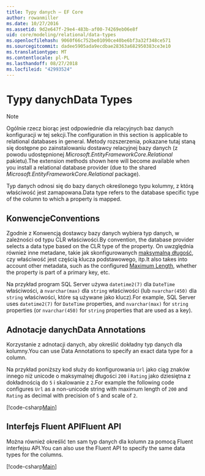 ```yaml
---
title: Typy danych — EF Core
author: rowanmiller
ms.date: 10/27/2016
ms.assetid: 9d2e647f-29e4-483b-af00-74269eb06e8f
uid: core/modeling/relational/data-types
ms.openlocfilehash: 9060f66c752be01090ce40be6bf3a32f348ce571
ms.sourcegitcommit: dadee5905ada9ecdbae28363a682950383ce3e10
ms.translationtype: MT
ms.contentlocale: pl-PL
ms.lasthandoff: 08/27/2018
ms.locfileid: "42993524"
---
```

# <a name="data-types"></a><span data-ttu-id="11a62-102">Typy danych</span><span class="sxs-lookup"><span data-stu-id="11a62-102">Data Types</span></span>

> [!NOTE]  
> <span data-ttu-id="11a62-103">Ogólnie rzecz biorąc jest odpowiednie dla relacyjnych baz danych konfiguracji w tej sekcji.</span><span class="sxs-lookup"><span data-stu-id="11a62-103">The configuration in this section is applicable to relational databases in general.</span></span> <span data-ttu-id="11a62-104">Metody rozszerzenia, pokazane tutaj staną się dostępne po zainstalowaniu dostawcy relacyjnej bazy danych (z powodu udostępnionej *Microsoft.EntityFrameworkCore.Relational* pakietu).</span><span class="sxs-lookup"><span data-stu-id="11a62-104">The extension methods shown here will become available when you install a relational database provider (due to the shared *Microsoft.EntityFrameworkCore.Relational* package).</span></span>

<span data-ttu-id="11a62-105">Typ danych odnosi się do bazy danych określonego typu kolumny, z którą właściwość jest zamapowana.</span><span class="sxs-lookup"><span data-stu-id="11a62-105">Data type refers to the database specific type of the column to which a property is mapped.</span></span>

## <a name="conventions"></a><span data-ttu-id="11a62-106">Konwencje</span><span class="sxs-lookup"><span data-stu-id="11a62-106">Conventions</span></span>

<span data-ttu-id="11a62-107">Zgodnie z Konwencją dostawcy bazy danych wybiera typ danych, w zależności od typu CLR właściwości.</span><span class="sxs-lookup"><span data-stu-id="11a62-107">By convention, the database provider selects a data type based on the CLR type of the property.</span></span> <span data-ttu-id="11a62-108">On uwzględnia również inne metadane, takie jak skonfigurowanych [maksymalną długość](../max-length.md), czy właściwość jest częścią klucza podstawowego, itp.</span><span class="sxs-lookup"><span data-stu-id="11a62-108">It also takes into account other metadata, such as the configured [Maximum Length](../max-length.md), whether the property is part of a primary key, etc.</span></span>

<span data-ttu-id="11a62-109">Na przykład program SQL Server używa `datetime2(7)` dla `DateTime` właściwości, a `nvarchar(max)` dla `string` właściwości (lub `nvarchar(450)` dla `string` właściwości, które są używane jako klucz).</span><span class="sxs-lookup"><span data-stu-id="11a62-109">For example, SQL Server uses `datetime2(7)` for `DateTime` properties, and `nvarchar(max)` for `string` properties (or `nvarchar(450)` for `string` properties that are used as a key).</span></span>

## <a name="data-annotations"></a><span data-ttu-id="11a62-110">Adnotacje danych</span><span class="sxs-lookup"><span data-stu-id="11a62-110">Data Annotations</span></span>

<span data-ttu-id="11a62-111">Korzystanie z adnotacji danych, aby określić dokładny typ danych dla kolumny.</span><span class="sxs-lookup"><span data-stu-id="11a62-111">You can use Data Annotations to specify an exact data type for a column.</span></span>

<span data-ttu-id="11a62-112">Na przykład poniższy kod służy do konfigurowania `Url` jako ciąg znaków innego niż unicode o maksymalnej długości `200` i `Rating` jako dziesiętna z dokładnością do `5` i skalowanie z `2`.</span><span class="sxs-lookup"><span data-stu-id="11a62-112">For example the following code configures `Url` as a non-unicode string with maximum length of `200` and `Rating` as decimal with precision of `5` and scale of `2`.</span></span>

[!code-csharp[Main](../../../../samples/core/Modeling/DataAnnotations/Samples/Relational/DataType.cs?name=Entities&highlight=4,6)]

## <a name="fluent-api"></a><span data-ttu-id="11a62-113">Interfejs Fluent API</span><span class="sxs-lookup"><span data-stu-id="11a62-113">Fluent API</span></span>

<span data-ttu-id="11a62-114">Można również określić ten sam typ danych dla kolumn za pomocą Fluent interfejsu API.</span><span class="sxs-lookup"><span data-stu-id="11a62-114">You can also use the Fluent API to specify the same data types for the columns.</span></span>

[!code-csharp[Main](../../../../samples/core/Modeling/FluentAPI/Samples/Relational/DataType.cs?name=Model&highlight=9-10)]
